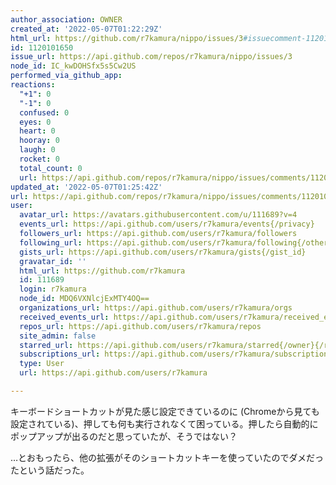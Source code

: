 ```yaml
---
author_association: OWNER
created_at: '2022-05-07T01:22:29Z'
html_url: https://github.com/r7kamura/nippo/issues/3#issuecomment-1120101650
id: 1120101650
issue_url: https://api.github.com/repos/r7kamura/nippo/issues/3
node_id: IC_kwDOHSfx5s5Cw2US
performed_via_github_app:
reactions:
  "+1": 0
  "-1": 0
  confused: 0
  eyes: 0
  heart: 0
  hooray: 0
  laugh: 0
  rocket: 0
  total_count: 0
  url: https://api.github.com/repos/r7kamura/nippo/issues/comments/1120101650/reactions
updated_at: '2022-05-07T01:25:42Z'
url: https://api.github.com/repos/r7kamura/nippo/issues/comments/1120101650
user:
  avatar_url: https://avatars.githubusercontent.com/u/111689?v=4
  events_url: https://api.github.com/users/r7kamura/events{/privacy}
  followers_url: https://api.github.com/users/r7kamura/followers
  following_url: https://api.github.com/users/r7kamura/following{/other_user}
  gists_url: https://api.github.com/users/r7kamura/gists{/gist_id}
  gravatar_id: ''
  html_url: https://github.com/r7kamura
  id: 111689
  login: r7kamura
  node_id: MDQ6VXNlcjExMTY4OQ==
  organizations_url: https://api.github.com/users/r7kamura/orgs
  received_events_url: https://api.github.com/users/r7kamura/received_events
  repos_url: https://api.github.com/users/r7kamura/repos
  site_admin: false
  starred_url: https://api.github.com/users/r7kamura/starred{/owner}{/repo}
  subscriptions_url: https://api.github.com/users/r7kamura/subscriptions
  type: User
  url: https://api.github.com/users/r7kamura

---
```

キーボードショートカットが見た感じ設定できているのに (Chromeから見ても設定されている)、押しても何も実行されなくて困っている。押したら自動的にポップアップが出るのだと思っていたが、そうではない？

…とおもったら、他の拡張がそのショートカットキーを使っていたのでダメだったという話だった。